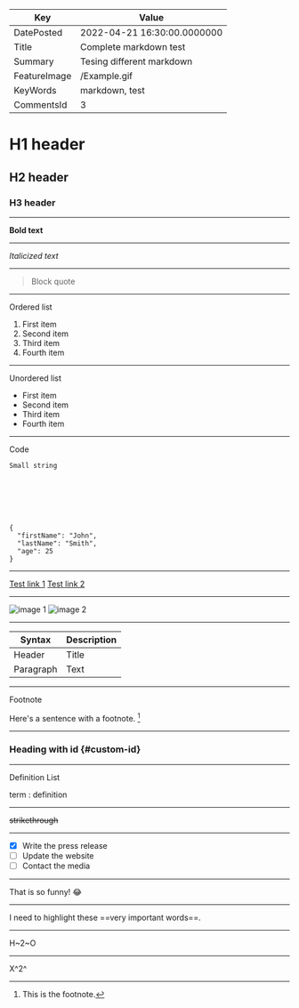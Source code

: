 | Key | Value |
|---|---- |
| DatePosted | 2022-04-21 16:30:00.0000000 |
| Title | Complete markdown test |
| Summary | Tesing different markdown |
| FeatureImage | /Example.gif |
| KeyWords | markdown, test |
| CommentsId | 3 |


# H1 header
## H2 header
### H3 header

---

**Bold text**

---

*Italicized text*

---

> Block quote

---

Ordered list
1. First item
2. Second item
3. Third item
4. Fourth item

---

Unordered list
- First item
- Second item
- Third item
- Fourth item

---

Code

`Small string`

```csharp

```

```xml

```

```html

```

```js

```

```css

```

```json

```

```
{
  "firstName": "John",
  "lastName": "Smith",
  "age": 25
}
```


---

[Test link 1](https://ieuanwalker.com)
[Test link 2](https://github.com/IeuanWalker)

---

![image 1](https://pbs.twimg.com/profile_images/821849411991044096/lQFa_Vly_400x400.jpg)
![image 2](https://www.rd.com/wp-content/uploads/2018/02/25_Hilarious-Photos-that-Will-Get-You-Through-the-Week_280228817_Doty911.jpg?fit=640,800)

---

| Syntax | Description |
| ----------- | ----------- |
| Header | Title |
| Paragraph | Text |

---

Footnote

Here's a sentence with a footnote. [^1]

[^1]: This is the footnote.

---

### Heading with id {#custom-id}

---

Definition List

term
: definition

---

~~strikethrough~~

---

- [x] Write the press release
- [ ] Update the website
- [ ] Contact the media

---

That is so funny! :joy:

---

I need to highlight these ==very important words==.

---

H~2~O
  
---

X^2^


